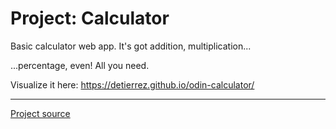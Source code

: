 # Project: Calculator

Basic calculator web app. It's got addition, multiplication...

...percentage, even! All you need.

Visualize it here:
https://detierrez.github.io/odin-calculator/

----

[Project source](https://www.theodinproject.com/lessons/foundations-calculator)
